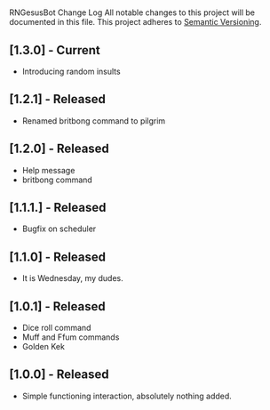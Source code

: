 # 
RNGesusBot Change Log
All notable changes to this project will be documented in this file.
This project adheres to [Semantic Versioning](http://semver.org/).

## [1.3.0] - Current
- Introducing random insults

## [1.2.1] - Released
- Renamed britbong command to pilgrim

## [1.2.0] - Released
- Help message
- britbong command
## [1.1.1.] - Released
- Bugfix on scheduler
## [1.1.0] - Released
- It is Wednesday, my dudes.

## [1.0.1] - Released
- Dice roll command
- Muff and Ffum commands
- Golden Kek

## [1.0.0] - Released
- Simple functioning interaction, absolutely nothing added.